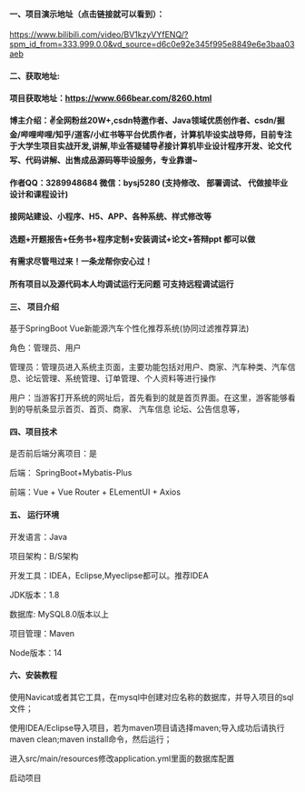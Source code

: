 #### 一、项目演示地址（点击链接就可以看到）：

https://www.bilibili.com/video/BV1kzyVYfENQ/?spm_id_from=333.999.0.0&vd_source=d6c0e92e345f995e8849e6e3baa03aeb

#### 二、获取地址:

#### 项目获取地址：https://www.666bear.com/8260.html

**博主介绍：✌全网粉丝20W+,csdn特邀作者、Java领域优质创作者、csdn/掘金/哔哩哔哩/知乎/道客/小红书等平台优质作者，计算机毕设实战导师，目前专注于大学生项目实战开发,讲解,毕业答疑辅导✌接计算机毕业设计程序开发、论文代写、代码讲解、出售成品源码等毕设服务，专业靠谱~**

#### 作者QQ：3289948684 微信：bysj5280 (支持修改、 部署调试、 代做接毕业设计和课程设计)

#### 接网站建设、小程序、H5、APP、各种系统、样式修改等

#### 选题+开题报告+任务书+程序定制+安装调试+论文+答辩ppt 都可以做

#### 有需求尽管甩过来！一条龙帮你安心过！

#### 所有项目以及源代码本人均调试运行无问题 可支持远程调试运行


#### 三、 项目介绍

基于SpringBoot Vue新能源汽车个性化推荐系统(协同过滤推荐算法)

角色：管理员、用户

管理员：管理员进入系统主页面，主要功能包括对用户、商家、汽车种类、汽车信息、论坛管理、系统管理、订单管理、个人资料等进行操作

用户：当游客打开系统的网址后，首先看到的就是首页界面。在这里，游客能够看到的导航条显示首页、首页、商家、 汽车信息
论坛、公告信息等，

#### 四、项目技术

是否前后端分离项目：是

后端： SpringBoot+Mybatis-Plus

前端：Vue + Vue Router + ELementUI + Axios

#### 五、 运行环境

开发语言：Java

项目架构：B/S架构

开发工具：IDEA，Eclipse,Myeclipse都可以。推荐IDEA

JDK版本：1.8

数据库: MySQL8.0版本以上

项目管理：Maven

Node版本：14



#### 六、安装教程

使用Navicat或者其它工具，在mysql中创建对应名称的数据库，并导入项目的sql文件；

使用IDEA/Eclipse导入项目，若为maven项目请选择maven;导入成功后请执行maven clean;maven install命令，然后运行；

进入src/main/resources修改application.yml里面的数据库配置

启动项目
